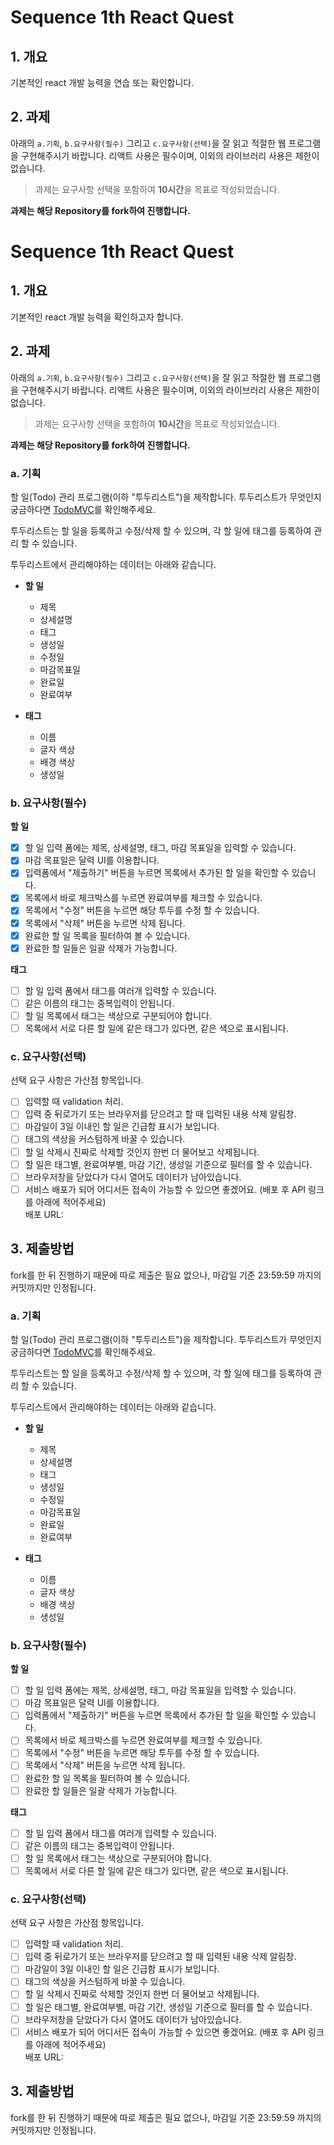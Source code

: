 # Sequence 1th React Quest

## 1. 개요

기본적인 react 개발 능력을 연습 또는 확인합니다.

## 2. 과제

아래의 `a.기획`, `b.요구사항(필수)` 그리고 `c.요구사항(선택)`을 잘 읽고 적절한 웹 프로그램을 구현해주시기 바랍니다. 리액트 사용은 필수이며, 이외의 라이브러리 사용은 제한이 없습니다.

> 과제는 요구사항 선택을 포함하여 **10시간**을 목표로 작성되었습니다.

**과제는 해당 Repository를 fork하여 진행합니다.**

# Sequence 1th React Quest

## 1. 개요

기본적인 react 개발 능력을 확인하고자 합니다.

## 2. 과제

아래의 `a.기획`, `b.요구사항(필수)` 그리고 `c.요구사항(선택)`을 잘 읽고 적절한 웹 프로그램을 구현해주시기 바랍니다. 리액트 사용은 필수이며, 이외의 라이브러리 사용은 제한이 없습니다.

> 과제는 요구사항 선택을 포함하여 **10시간**을 목표로 작성되었습니다.

**과제는 해당 Repository를 fork하여 진행합니다.**

### a. 기획

할 일(Todo) 관리 프로그램(이하 "투두리스트")을 제작합니다. 투두리스트가 무엇인지 궁금하다면 [TodoMVC](https://todomvc.com/examples/react/#/)를 확인해주세요.

투두리스트는 할 일을 등록하고 수정/삭제 할 수 있으며, 각 할 일에 태그를 등록하여 관리 할 수 있습니다.

투두리스트에서 관리해야하는 데이터는 아래와 같습니다.

- **할 일**

  - 제목
  - 상세설명
  - 태그
  - 생성일
  - 수정일
  - 마감목표일
  - 완료일
  - 완료여부

- **태그**
  - 이름
  - 글자 색상
  - 배경 색상
  - 생성일

### b. 요구사항(필수)

**할 일**

- [x] 할 일 입력 폼에는 제목, 상세설명, 태그, 마감 목표일을 입력할 수 있습니다.
- [x] 마감 목표일은 달력 UI를 이용합니다.
- [x] 입력폼에서 "제출하기" 버튼을 누르면 목록에서 추가된 할 일을 확인할 수 있습니다.
- [x] 목록에서 바로 체크박스를 누르면 완료여부를 체크할 수 있습니다.
- [x] 목록에서 "수정" 버튼을 누르면 해당 투두를 수정 할 수 있습니다.
- [x] 목록에서 "삭제" 버튼을 누르면 삭제 됩니다.
- [x] 완료한 할 일 목록을 필터하여 볼 수 있습니다.
- [x] 완료한 할 일들은 일괄 삭제가 가능합니다.

**태그**

- [ ] 할 일 입력 폼에서 태그를 여러개 입력할 수 있습니다.
- [ ] 같은 이름의 태그는 중복입력이 안됩니다.
- [ ] 할 일 목록에서 태그는 색상으로 구분되어야 합니다.
- [ ] 목록에서 서로 다른 할 일에 같은 태그가 있다면, 같은 색으로 표시됩니다.

### c. 요구사항(선택)

선택 요구 사항은 가산점 항목입니다.

- [ ] 입력할 때 validation 처리.
- [ ] 입력 중 뒤로가기 또는 브라우저를 닫으려고 할 때 입력된 내용 삭제 알림창.
- [ ] 마감일이 3일 이내인 할 일은 긴급함 표시가 보입니다.
- [ ] 태그의 색상을 커스텀하게 바꿀 수 있습니다.
- [ ] 할 일 삭제시 진짜로 삭제할 것인지 한번 더 물어보고 삭제됩니다.
- [ ] 할 일은 태그별, 완료여부별, 마감 기간, 생성일 기준으로 필터를 할 수 있습니다.
- [ ] 브라우저창을 닫았다가 다시 열어도 데이터가 남아있습니다.
- [ ] 서비스 배포가 되어 어디서든 접속이 가능할 수 있으면 좋겠어요. (배포 후 API 링크를 아래에 적어주세요) \
       배포 URL:

## 3. 제출방법

fork를 한 뒤 진행하기 때문에 따로 제출은 필요 없으나, 마감일 기준 23:59:59 까지의 커밋까지만 인정됩니다.

### a. 기획

할 일(Todo) 관리 프로그램(이하 "투두리스트")을 제작합니다. 투두리스트가 무엇인지 궁금하다면 [TodoMVC](https://todomvc.com/examples/react/#/)를 확인해주세요.

투두리스트는 할 일을 등록하고 수정/삭제 할 수 있으며, 각 할 일에 태그를 등록하여 관리 할 수 있습니다.

투두리스트에서 관리해야하는 데이터는 아래와 같습니다.

- **할 일**

  - 제목
  - 상세설명
  - 태그
  - 생성일
  - 수정일
  - 마감목표일
  - 완료일
  - 완료여부

- **태그**
  - 이름
  - 글자 색상
  - 배경 색상
  - 생성일

### b. 요구사항(필수)

**할 일**

- [ ] 할 일 입력 폼에는 제목, 상세설명, 태그, 마감 목표일을 입력할 수 있습니다.
- [ ] 마감 목표일은 달력 UI를 이용합니다.
- [ ] 입력폼에서 "제출하기" 버튼을 누르면 목록에서 추가된 할 일을 확인할 수 있습니다.
- [ ] 목록에서 바로 체크박스를 누르면 완료여부를 체크할 수 있습니다.
- [ ] 목록에서 "수정" 버튼을 누르면 해당 투두를 수정 할 수 있습니다.
- [ ] 목록에서 "삭제" 버튼을 누르면 삭제 됩니다.
- [ ] 완료한 할 일 목록을 필터하여 볼 수 있습니다.
- [ ] 완료한 할 일들은 일괄 삭제가 가능합니다.

**태그**

- [ ] 할 일 입력 폼에서 태그를 여러개 입력할 수 있습니다.
- [ ] 같은 이름의 태그는 중복입력이 안됩니다.
- [ ] 할 일 목록에서 태그는 색상으로 구분되어야 합니다.
- [ ] 목록에서 서로 다른 할 일에 같은 태그가 있다면, 같은 색으로 표시됩니다.

### c. 요구사항(선택)

선택 요구 사항은 가산점 항목입니다.

- [ ] 입력할 때 validation 처리.
- [ ] 입력 중 뒤로가기 또는 브라우저를 닫으려고 할 때 입력된 내용 삭제 알림창.
- [ ] 마감일이 3일 이내인 할 일은 긴급함 표시가 보입니다.
- [ ] 태그의 색상을 커스텀하게 바꿀 수 있습니다.
- [ ] 할 일 삭제시 진짜로 삭제할 것인지 한번 더 물어보고 삭제됩니다.
- [ ] 할 일은 태그별, 완료여부별, 마감 기간, 생성일 기준으로 필터를 할 수 있습니다.
- [ ] 브라우저창을 닫았다가 다시 열어도 데이터가 남아있습니다.
- [ ] 서비스 배포가 되어 어디서든 접속이 가능할 수 있으면 좋겠어요. (배포 후 API 링크를 아래에 적어주세요) \
       배포 URL:

## 3. 제출방법

fork를 한 뒤 진행하기 때문에 따로 제출은 필요 없으나, 마감일 기준 23:59:59 까지의 커밋까지만 인정됩니다.
